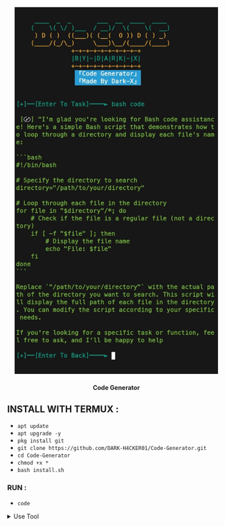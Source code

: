 <h2 align="center"> <img src="https://raw.githubusercontent.com/DARK-H4CKER01/Code-Generator/refs/heads/main/Screenshot_20241223_041141_Termux.jpg" width="470" /> </h2>

<p align="center">

<p align="center"><b>Code Generator</b <code></code></p>



## INSTALL WITH TERMUX :

* ```apt update```
* ```apt upgrade -y```
* ```pkg install git```
* ```git clone https://github.com/DARK-H4CKER01/Code-Generator.git```
* ```cd Code-Generator```
* ```chmod +x *```
* ```bash install.sh```

### RUN :

* ```code```

<details id="missing-code-coverage">
  <summary>Use Tool</summary>

##### How to use Code generator tools

```

```

</details>
  
